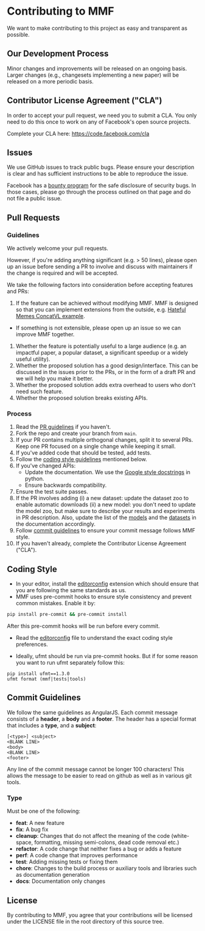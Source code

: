 # Contributing to MMF
We want to make contributing to this project as easy and transparent as
possible.

## Our Development Process
Minor changes and improvements will be released on an ongoing basis. Larger changes (e.g., changesets implementing a new paper) will be released on a more periodic basis.

## Contributor License Agreement ("CLA")
In order to accept your pull request, we need you to submit a CLA. You only need
to do this once to work on any of Facebook's open source projects.

Complete your CLA here: <https://code.facebook.com/cla>

## Issues
We use GitHub issues to track public bugs. Please ensure your description is
clear and has sufficient instructions to be able to reproduce the issue.

Facebook has a [bounty program](https://www.facebook.com/whitehat/) for the safe
disclosure of security bugs. In those cases, please go through the process
outlined on that page and do not file a public issue.

## Pull Requests

### Guidelines

We actively welcome your pull requests.

However, if you're adding anything significant (e.g. > 50 lines), please
open up an issue before sending a PR to involve and discuss with maintainers if the change is required and will be accepted.

We take the following factors into consideration before accepting features and PRs:

1. If the feature can be achieved without modifying MMF. MMF is designed so that you can implement extensions from the outside, e.g. [Hateful Memes ConcatVL example](https://github.com/apsdehal/hm_example_mmf).
  * If something is not extensible, please open up an issue so we can improve MMF together.
1. Whether the feature is potentially useful to a large audience (e.g. an impactful paper, a popular dataset, a significant speedup or a widely useful utility).
1. Whether the proposed solution has a good design/interface. This can be discussed in the issues prior to the PRs, or in the form of a draft PR and we will help you make it better.
1. Whether the proposed solution adds extra overhead to users who don't need such feature.
1. Whether the proposed solution breaks existing APIs.

### Process

1. Read the [PR guidelines](#guidelines) if you haven't.
1. Fork the repo and create your branch from `main`.
1. If your PR contains multiple orthogonal changes, split it to several PRs. Keep one PR focused on a single change while keeping it small.
1. If you've added code that should be tested, add tests.
1. Follow the [coding style guidelines](#coding-style) mentioned below.
1. If you've changed APIs:
    * Update the documentation. We use the [Google style docstrings](https://www.sphinx-doc.org/en/master/usage/extensions/napoleon.html) in python.
    * Ensure backwards compatibility.
1. Ensure the test suite passes.
1. If the PR involves adding (i) a new dataset: update the dataset zoo to enable automatic downloads (ii) a new model: you don't need to update the model zoo, but make sure to describe your results and experiments in PR description. Also, update the list of the [models](https://mmf.sh/docs/notes/model_zoo/) and the [datasets](https://mmf.sh/docs/notes/dataset_zoo/) in the documentation accordingly.
1. Follow [commit guidelines](#commit-guidelines) to ensure your commit message follows MMF style.
1. If you haven't already, complete the Contributor License Agreement ("CLA").



## Coding Style
* In your editor, install the [editorconfig](https://editorconfig.org/) extension which should ensure that you are following the same standards as us.
* MMF uses pre-commit hooks to ensure style consistency and prevent common mistakes. Enable it by:

```sh
pip install pre-commit && pre-commit install
```

After this pre-commit hooks will be run before every commit.

* Read the [editorconfig](https://github.com/facebookresearch/mmf/blob/main/.editorconfig) file to understand the exact coding style preferences.

* Ideally, ufmt should be run via pre-commit hooks.
But if for some reason you want to run ufmt separately follow this:

```
pip install ufmt==1.3.0
ufmt format (mmf|tests|tools)
```
## Commit Guidelines

We follow the same guidelines as AngularJS. Each commit message consists of a **header**, a **body** and a **footer**.  The header has a special format that includes a **type**, and a **subject**:

```
[<type>] <subject>
<BLANK LINE>
<body>
<BLANK LINE>
<footer>
```

Any line of the commit message cannot be longer 100 characters! This allows the message to be easier
to read on github as well as in various git tools.

### Type
Must be one of the following:

* **feat**: A new feature
* **fix**: A bug fix
* **cleanup**: Changes that do not affect the meaning of the code (white-space, formatting, missing
  semi-colons, dead code removal etc.)
* **refactor**: A code change that neither fixes a bug or adds a feature
* **perf**: A code change that improves performance
* **test**: Adding missing tests or fixing them
* **chore**: Changes to the build process or auxiliary tools and libraries such as documentation
generation
* **docs**: Documentation only changes


## License
By contributing to MMF, you agree that your contributions will be licensed
under the LICENSE file in the root directory of this source tree.
